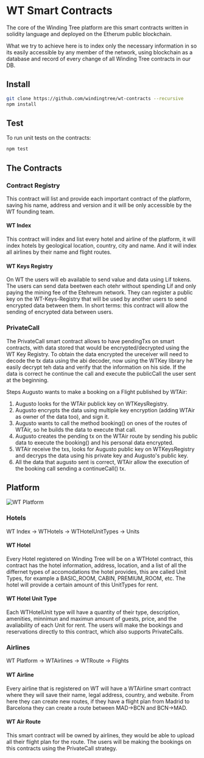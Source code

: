 # WT Smart Contracts

The core of the Winding Tree platform are this smart contracts written in solidity language and deployed on the Etherum public blockchain.

What we try to achieve here is to index only the necessary information in so its easily accessible by any member of the network, using blockchain as a database and record of every change of all Winding Tree contracts in our DB.

## Install

```sh
git clone https://github.com/windingtree/wt-contracts --recursive
npm install
```

## Test

To run unit tests on the contracts:
```sh
npm test
```

## The Contracts

### Contract Registry

This contract will list and provide each important contract of the platform, saving his name, address and version and it will be only accessible by the WT founding team.

#### WT Index

This contract will index and list every hotel and airline of the platform, it will index hotels by geological location, country, city and name. And it will index all airlines by their name and flight routes.

#### WT Keys Registry

On WT the users will eb available to send value and data using Líf tokens. The users can send data beetwen each otehr without spending Líf and only paying the mining fee of the Etehreum network. They can register a public key on the WT-Keys-Registry that will be used by another users to send encrypted data between them.
In short terms: this contract will allow the sending of encrypted data between users.

### PrivateCall

The PrivateCall smart contract allows to have pendingTxs on smart contracts, with data stored that would be encrypted/decrypted using the WT Key Registry. To obtain the data encrypted the ureceiver will need to decode the tx data using the abi decoder, now using the WTKey library he easily decrypt teh data and verify that the information on his side. If the data is correct he continue the call and execute the publicCall the user sent at the beginning.

Steps Augusto wants to make a booking on a Flight published by WTAir:

1. Augusto looks for the WTAir publick key on WTKeysRegistry.
2. Augusto encrypts the data using multiple key encryption (adding WTAir as owner of the data too), and sign it.
3. Augusto wants to call the method booking() on ones of the routes of WTAir, so he builds the data to execute that call.
4. Augusto creates the pending tx on the WTAir route by sending his public data to execute the booking() and his personal data encrypted.
5. WTAir receive the txs, looks for Augusto public key on WTKeysRegistry and decryps the data using his private key and Augusto's public key.
6. All the data that augusto sent is correct, WTAir allow the execution of the booking call sending a continueCall() tx.

## Platform

![WT Platform](http://i67.tinypic.com/2wc40lw.png)

### Hotels

WT Index -> WTHotels -> WTHotelUnitTypes -> Units

#### WT Hotel

Every Hotel registered on Winding Tree will be on a WTHotel contract, this contract has the hotel information, address, location, and a list of all the differnet types of accomodations the hotel provides, this are called Unit Types, for example a BASIC_ROOM, CABIN, PREMIUM_ROOM, etc. The hotel will provide a certain amount of this UnitTypes for rent.

#### WT Hotel Unit Type

Each WTHotelUnit type will have a quantity of their type, description, amenities, minnimun and maximun amount of guests, price, and the avaliability of each Unit for rent. The users will make the bookings and reservations directly to this contract, which also supports PrivateCalls.

### Airlines

WT Platform -> WTAirlines -> WTRoute -> Flights

#### WT Airline

Every airline that is registered on WT will have a WTAirline smart contract where they will save their name, legal address, country, and website. From here they can create new routes, if they have a flight plan from Madrid to Barcelona they can create a route between MAD->BCN and BCN->MAD.

#### WT Air Route

This smart contract will be owned by airlines, they would be able to upload all their flight plan for the route. The users will be making the bookings on this contracts using the PrivateCall strategy.

